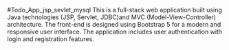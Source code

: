 #Todo_App_jsp_sevlet_mysql
This is a full-stack web application built using Java technologies (JSP, Servlet, JDBC)and MVC (Model-View-Controller) architecture. The front-end is designed using Bootstrap 5 for a modern and responsive user interface. The application includes user authentication with login and registration features.
